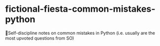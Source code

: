 # fictional-fiesta-common-mistakes-python
🐍Self-discipline notes on common mistakes in Python (i.e. usually are the most upvoted questions from SO)
